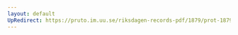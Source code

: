 ```yaml
---
layout: default
UpRedirect: https://pruto.im.uu.se/riksdagen-records-pdf/1879/prot-1879--ak--003/prot-1879--ak--003_049.pdf
---
```

